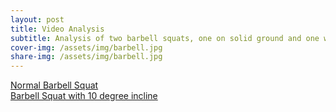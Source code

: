 ```yaml
---
layout: post
title: Video Analysis
subtitle: Analysis of two barbell squats, one on solid ground and one with a 10 degree incline.
cover-img: /assets/img/barbell.jpg
share-img: /assets/img/barbell.jpg
---
```


[Normal Barbell Squat](https://dartfi.sh/F7lZDwcVs85)  
[Barbell Squat with 10 degree incline](https://dartfi.sh/vJubmYuSVn4)
